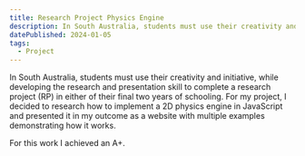 ```yaml
---
title: Research Project Physics Engine
description: In South Australia, students must use their creativity and initiative, while developing the research and presentation skill to complete a research project (RP) in either of their final two years of schooling. For my project, I decided to research how to implement a 2D physics engine in JavaScript and presented it in my outcome as a website with multiple examples demonstrating how it works.
datePublished: 2024-01-05
tags:
  - Project
---
```


In South Australia, students must use their creativity and initiative, while developing the research and presentation skill to complete a research project (RP) in either of their final two years of schooling. For my project, I decided to research how to implement a 2D physics engine in JavaScript and presented it in my outcome as a website with multiple examples demonstrating how it works.

For this work I achieved an A+.